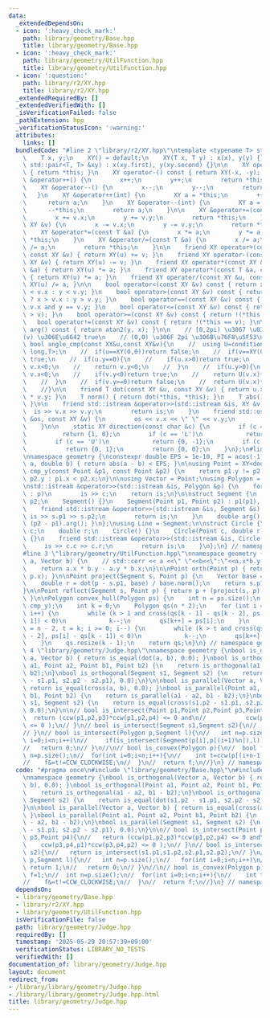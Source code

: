```yaml
---
data:
  _extendedDependsOn:
  - icon: ':heavy_check_mark:'
    path: library/geometry/Base.hpp
    title: library/geometry/Base.hpp
  - icon: ':heavy_check_mark:'
    path: library/geometry/UtilFunction.hpp
    title: library/geometry/UtilFunction.hpp
  - icon: ':question:'
    path: library/r2/XY.hpp
    title: library/r2/XY.hpp
  _extendedRequiredBy: []
  _extendedVerifiedWith: []
  _isVerificationFailed: false
  _pathExtension: hpp
  _verificationStatusIcon: ':warning:'
  attributes:
    links: []
  bundledCode: "#line 2 \"library/r2/XY.hpp\"\ntemplate <typename T> struct XY {\n\
    \    T x, y;\n    XY() = default;\n    XY(T x, T y) : x(x), y(y) {}\n    XY(const\
    \ std::pair<T, T> &xy) : x(xy.first), y(xy.second) {}\n\n    XY operator+() const\
    \ { return *this; }\n    XY operator-() const { return XY(-x, -y); }\n\n    XY\
    \ &operator++() {\n        x++;\n        y++;\n        return *this;\n    }\n\
    \    XY &operator--() {\n        x--;\n        y--;\n        return *this;\n \
    \   }\n    XY &operator++(int) {\n        XY a = *this;\n        ++*this;\n  \
    \      return a;\n    }\n    XY &operator--(int) {\n        XY a = *this;\n  \
    \      --*this;\n        return a;\n    }\n\n    XY &operator+=(const XY &v) {\n\
    \        x += v.x;\n        y += v.y;\n        return *this;\n    }\n    XY &operator-=(const\
    \ XY &v) {\n        x -= v.x;\n        y -= v.y;\n        return *this;\n    }\n\
    \    XY &operator*=(const T &a) {\n        x *= a;\n        y *= a;\n        return\
    \ *this;\n    }\n    XY &operator/=(const T &a) {\n        x /= a;\n        y\
    \ /= a;\n        return *this;\n    }\n\n    friend XY operator+(const XY &u,\
    \ const XY &v) { return XY(u) += v; }\n    friend XY operator-(const XY &u, const\
    \ XY &v) { return XY(u) -= v; }\n    friend XY operator*(const XY &u, const T\
    \ &a) { return XY(u) *= a; }\n    friend XY operator*(const T &a, const XY &u)\
    \ { return XY(u) *= a; }\n    friend XY operator/(const XY &u, const T &a) { return\
    \ XY(u) /= a; }\n\n    bool operator<(const XY &v) const { return x != v.x ? x\
    \ < v.x : y < v.y; }\n    bool operator>(const XY &v) const { return x != v.x\
    \ ? x > v.x : y > v.y; }\n    bool operator==(const XY &v) const { return x ==\
    \ v.x and y == v.y; }\n    bool operator<=(const XY &v) const { return !(*this\
    \ > v); }\n    bool operator>=(const XY &v) const { return !(*this < v); }\n \
    \   bool operator!=(const XY &v) const { return !(*this == v); }\n\n    double\
    \ arg() const { return atan2(y, x); }\n\n    // [0,2pi) \u3067 \u03B8(u)<\u03B8\
    (v) \u306E\u6642 true\n    // (0,0) \u306F 2pi \u306B\u76F8\u5F53\n    // static\
    \ bool angle_cmp(const XY&u,const XY&v){\n    //  using U=conditional_t< is_same_v<T,int>,long\
    \ long,T>;\n    //  if(u==XY(0,0))return false;\n    //  if(v==XY(0,0))return\
    \ true;\n    //  if(u.y==0){\n    //    if(u.x>0)return true;\n    //    if(v.y==0)return\
    \ v.x<0;\n    //    return v.y<0;\n    //  }\n    //  if(u.y>0){\n    //    if(v.y==0)return\
    \ v.x<0;\n    //    if(v.y<0)return true;\n    //    return U(v.x)*u.y <= U(u.x)*v.y;\n\
    \    //  }\n    //  if(v.y>=0)return false;\n    //  return U(v.x)*u.y <= U(u.x)*v.y;\n\
    \    //}\n\n    friend T dot(const XY &u, const XY &v) { return u.x * v.x + u.y\
    \ * v.y; }\n    T norm() { return dot(*this, *this); }\n    T abs() { return sqrt(norm());\
    \ }\n\n    friend std::istream &operator>>(std::istream &is, XY &v) {\n      \
    \  is >> v.x >> v.y;\n        return is;\n    }\n    friend std::ostream &operator<<(std::ostream\
    \ &os, const XY &v) {\n        os << v.x << \" \" << v.y;\n        return os;\n\
    \    }\n\n    static XY direction(const char &c) {\n        if (c == 'R')\n  \
    \          return {1, 0};\n        if (c == 'L')\n            return {-1, 0};\n\
    \        if (c == 'U')\n            return {0, -1};\n        if (c == 'D')\n \
    \           return {0, 1};\n        return {0, 0};\n    }\n};\n#line 3 \"library/geometry/Base.hpp\"\
    \nnamespace geometry {\nconstexpr double EPS = 1e-10, PI = acos(-1);\n\nbool is_equal(double\
    \ a, double b) { return abs(a - b) < EPS; }\n\nusing Point = XY<double>;\nbool\
    \ cmp_y(const Point &p1, const Point &p2) {\n    return p1.y != p2.y ? p1.y <\
    \ p2.y : p1.x < p2.x;\n}\n\nusing Vector = Point;\nusing Polygon = std::vector<Point>;\n\
    \nstd::istream &operator>>(std::istream &is, Polygon &p) {\n    for (Point &c\
    \ : p)\n        is >> c;\n    return is;\n}\n\nstruct Segment {\n    Point p1,\
    \ p2;\n    Segment() {}\n    Segment(Point p1, Point p2) : p1(p1), p2(p2) {}\n\
    \    friend std::istream &operator>>(std::istream &is, Segment &s) {\n       \
    \ is >> s.p1 >> s.p2;\n        return is;\n    }\n    double arg() const { return\
    \ (p2 - p1).arg(); }\n};\nusing Line = Segment;\n\nstruct Circle {\n    Point\
    \ c;\n    double r;\n    Circle() {}\n    Circle(Point c, double r) : c(c), r(r)\
    \ {}\n    friend std::istream &operator>>(std::istream &is, Circle &c) {\n   \
    \     is >> c.c >> c.r;\n        return is;\n    }\n};\n} // namespace geometry\n\
    #line 3 \"library/geometry/UtilFunction.hpp\"\nnamespace geometry {\ndouble cross(Vector\
    \ a, Vector b) {\n    // std::cerr << a <<\" \"<<b<<\":\"<<a.x*b.y-a.y*b.x<<endl;\n\
    \    return a.x * b.y - a.y * b.x;\n}\n\nPoint orth(Point p) { return Point(-p.y,\
    \ p.x); }\n\nPoint project(Segment s, Point p) {\n    Vector base = s.p2 - s.p1;\n\
    \    double r = dot(p - s.p1, base) / base.norm();\n    return s.p1 + base * r;\n\
    }\n\nPoint reflect(Segment s, Point p) { return p + (project(s, p) - p) * 2.0;\
    \ }\n\nPolygon convex_hull(Polygon ps) {\n    int n = ps.size();\n    std::ranges::sort(ps,\
    \ cmp_y);\n    int k = 0;\n    Polygon qs(n * 2);\n    for (int i = 0; i < n;\
    \ i++) {\n        while (k > 1 and cross(qs[k - 1] - qs[k - 2], ps[i] - qs[k -\
    \ 1]) < 0)\n            k--;\n        qs[k++] = ps[i];\n    }\n    for (int i\
    \ = n - 2, t = k; i >= 0; i--) {\n        while (k > t and cross(qs[k - 1] - qs[k\
    \ - 2], ps[i] - qs[k - 1]) < 0)\n            k--;\n        qs[k++] = ps[i];\n\
    \    }\n    qs.resize(k - 1);\n    return qs;\n}\n} // namespace geometry\n#line\
    \ 4 \"library/geometry/Judge.hpp\"\nnamespace geometry {\nbool is_orthogonal(Vector\
    \ a, Vector b) { return is_equal(dot(a, b), 0.0); }\nbool is_orthogonal(Point\
    \ a1, Point a2, Point b1, Point b2) {\n    return is_orthogonal(a1 - a2, b1 -\
    \ b2);\n}\nbool is_orthogonal(Segment s1, Segment s2) {\n    return is_equal(dot(s1.p2\
    \ - s1.p1, s2.p2 - s2.p1), 0.0);\n}\n\nbool is_parallel(Vector a, Vector b) {\
    \ return is_equal(cross(a, b), 0.0); }\nbool is_parallel(Point a1, Point a2, Point\
    \ b1, Point b2) {\n    return is_parallel(a1 - a2, b1 - b2);\n}\nbool is_parallel(Segment\
    \ s1, Segment s2) {\n    return is_equal(cross(s1.p2 - s1.p1, s2.p2 - s2.p1),\
    \ 0.0);\n}\n\n// bool is_intersect(Point p1,Point p2,Point p3,Point p4){\n// \
    \  return (ccw(p1,p2,p3)*ccw(p1,p2,p4) <= 0 and\n//           ccw(p3,p4,p1)*ccw(p3,p4,p2)\
    \ <= 0 );\n// }\n// bool is_intersect(Segment s1,Segment s2){\n//   return is_intersect(s1.p1,s1.p2,s2.p1,s2.p2);\n\
    // }\n// bool is_intersect(Polygon p,Segment l){\n//   int n=p.size();\n//   for(int\
    \ i=0;i<n;i++)\n//     if(is_intersect(Segment(p[i],p[(i+1)%n]),l)) return 1;\n\
    //   return 0;\n// }\n//\n// bool is_convex(Polygon p){\n//  bool f=1;\n//  int\
    \ n=p.size();\n//  for(int i=0;i<n;i++){\n//    int t=ccw(p[(i+n-1)%n],p[i],p[(i+1)%n]);\n\
    //    f&=t!=CCW_CLOCKWISE;\n//  }\n//  return f;\n//}\n} // namespace geometry\n"
  code: "#pragma once\n#include \"library/geometry/Base.hpp\"\n#include \"library/geometry/UtilFunction.hpp\"\
    \nnamespace geometry {\nbool is_orthogonal(Vector a, Vector b) { return is_equal(dot(a,\
    \ b), 0.0); }\nbool is_orthogonal(Point a1, Point a2, Point b1, Point b2) {\n\
    \    return is_orthogonal(a1 - a2, b1 - b2);\n}\nbool is_orthogonal(Segment s1,\
    \ Segment s2) {\n    return is_equal(dot(s1.p2 - s1.p1, s2.p2 - s2.p1), 0.0);\n\
    }\n\nbool is_parallel(Vector a, Vector b) { return is_equal(cross(a, b), 0.0);\
    \ }\nbool is_parallel(Point a1, Point a2, Point b1, Point b2) {\n    return is_parallel(a1\
    \ - a2, b1 - b2);\n}\nbool is_parallel(Segment s1, Segment s2) {\n    return is_equal(cross(s1.p2\
    \ - s1.p1, s2.p2 - s2.p1), 0.0);\n}\n\n// bool is_intersect(Point p1,Point p2,Point\
    \ p3,Point p4){\n//   return (ccw(p1,p2,p3)*ccw(p1,p2,p4) <= 0 and\n//       \
    \    ccw(p3,p4,p1)*ccw(p3,p4,p2) <= 0 );\n// }\n// bool is_intersect(Segment s1,Segment\
    \ s2){\n//   return is_intersect(s1.p1,s1.p2,s2.p1,s2.p2);\n// }\n// bool is_intersect(Polygon\
    \ p,Segment l){\n//   int n=p.size();\n//   for(int i=0;i<n;i++)\n//     if(is_intersect(Segment(p[i],p[(i+1)%n]),l))\
    \ return 1;\n//   return 0;\n// }\n//\n// bool is_convex(Polygon p){\n//  bool\
    \ f=1;\n//  int n=p.size();\n//  for(int i=0;i<n;i++){\n//    int t=ccw(p[(i+n-1)%n],p[i],p[(i+1)%n]);\n\
    //    f&=t!=CCW_CLOCKWISE;\n//  }\n//  return f;\n//}\n} // namespace geometry"
  dependsOn:
  - library/geometry/Base.hpp
  - library/r2/XY.hpp
  - library/geometry/UtilFunction.hpp
  isVerificationFile: false
  path: library/geometry/Judge.hpp
  requiredBy: []
  timestamp: '2025-05-29 20:57:39+09:00'
  verificationStatus: LIBRARY_NO_TESTS
  verifiedWith: []
documentation_of: library/geometry/Judge.hpp
layout: document
redirect_from:
- /library/library/geometry/Judge.hpp
- /library/library/geometry/Judge.hpp.html
title: library/geometry/Judge.hpp
---
```


